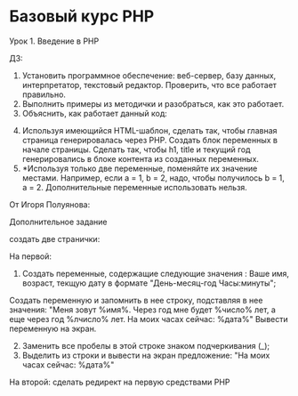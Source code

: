 ﻿# Базовый курс PHP
Урок 1. Введение в PHP

ДЗ:
1. Установить программное обеспечение: веб-сервер, базу данных, интерпретатор, текстовый редактор. Проверить, что все работает правильно.
2. Выполнить примеры из методички и разобраться, как это работает.
3. Объяснить, как работает данный код:
<?php
    $a = 5;
    $b = '05';
    var_dump($a == $b);         // Почему true?
    var_dump((int)'012345');     // Почему 12345?
    var_dump((float)123.0 === (int)123.0); // Почему false?
    var_dump((int)0 === (int)'hello, world'); // Почему true?
?>
4. Используя имеющийся HTML-шаблон, сделать так, чтобы главная страница генерировалась через PHP. Создать блок переменных в начале страницы. Сделать так, чтобы h1, title и текущий год генерировались в блоке контента из созданных переменных.
5. *Используя только две переменные, поменяйте их значение местами. Например, если a = 1, b = 2, надо, чтобы получилось b = 1, a = 2. Дополнительные переменные использовать нельзя.


От Игоря Полуянова:

Дополнительное задание

создать две странички:

На первой:
1. Создать переменные, содержащие следующие значения : Ваше имя, возраст, текщую дату
в формате "День-месяц-год Часы:минуты";

Создать переменную и запомнить в нее строку, подставляя в нее значения:
"Меня зовут %имя%. 
Через год мне будет %число% лет, а еще через год %лчисло% лет.
На моих часах сейчас: %дата%"
Вывести переменную на экран. 

2. Заменить все пробелы в этой строке знаком подчеркивания (_);
3. Выделить из строки и вывести на экран предложение: "На моих часах сейчас: %дата%"

На второй: сделать редирект на первую средствами PHP


